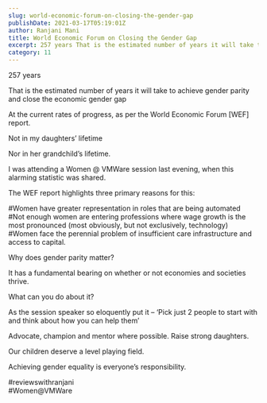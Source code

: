```yaml
---
slug: world-economic-forum-on-closing-the-gender-gap
publishDate: 2021-03-17T05:19:01Z
author: Ranjani Mani
title: World Economic Forum on Closing the Gender Gap 
excerpt: 257 years That is the estimated number of years it will take to achieve gender parity and close the economic gender gap At the current rates of progress, as per the World Economic Forum \[WEF\] report. Not in my daughters’ lifetime Nor in her grandchild’s lifetime. I was attending a Women @ VMWare session last  ... 
category: 11
---
```


257 years

That is the estimated number of years it will take to achieve gender parity and close the economic gender gap

At the current rates of progress, as per the World Economic Forum \[WEF\] report.

Not in my daughters’ lifetime

Nor in her grandchild’s lifetime.

I was attending a Women @ VMWare session last evening, when this alarming statistic was shared.

The WEF report highlights three primary reasons for this:

#Women have greater representation in roles that are being automated  
#Not enough women are entering professions where wage growth is the most pronounced (most obviously, but not exclusively, technology)  
#Women face the perennial problem of insufficient care infrastructure and access to capital.

Why does gender parity matter?

It has a fundamental bearing on whether or not economies and societies thrive.

What can you do about it?

As the session speaker so eloquently put it – ‘Pick just 2 people to start with and think about how you can help them’

Advocate, champion and mentor where possible. Raise strong daughters.

Our children deserve a level playing field.

Achieving gender equality is everyone’s responsibility.

#reviewswithranjani  
#Women@VMWare